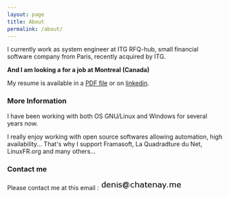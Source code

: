 ```yaml
---
layout: page
title: About
permalink: /about/
---
```


I currently work as system engineer at ITG RFQ-hub, small financial software company from Paris, recently acquired by ITG.

**And I am looking a for a job at Montreal (Canada)**

My resume is available in a [PDF file](https://blog.chatenay.me/cv/Resume_Denis_CHATENAY.pdf) or on [linkedin](https://www.linkedin.com/in/denischatenay).

### More Information

I have been working with both OS GNU/Linux and Windows for several years now.

I really enjoy working with open source softwares allowing automation, high availability... That's why I support Framasoft, La Quadradture du Net, LinuxFR.org and many others...

### Contact me

Please contact me at this email : ![email](https://raw.githubusercontent.com/denischatenay/denischatenay.github.io/master/images/email.png)
